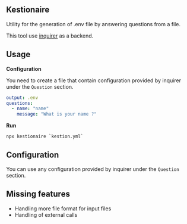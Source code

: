 ## Kestionaire

Utility for the generation of .env file by answering questions from a file.

This tool use [inquirer](https://www.npmjs.com/package/inquirer) as a backend.

## Usage

**Configuration**

You need to create a file that contain configuration provided by inquirer under the `Question` section.

```yaml
output: .env
questions:
  - name: "name"
    message: "What is your name ?"
```

**Run**

```shell
npx kestionaire `kestion.yml`
```

## Configuration

You can use any configuration provided by inquirer under the `Question` section.

## Missing features

- Handling more file format for input files
- Handling of external calls
